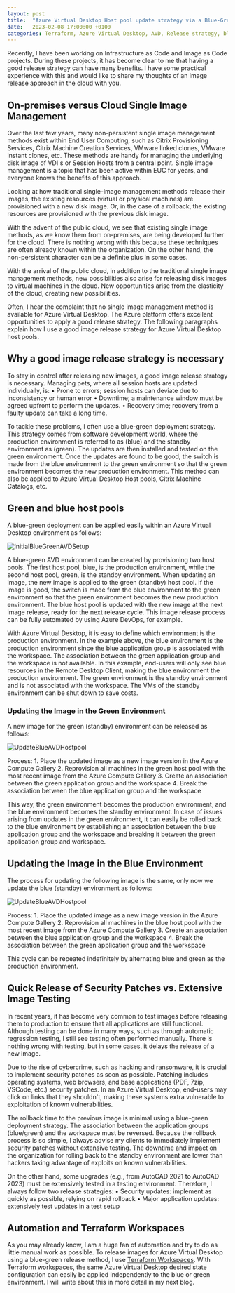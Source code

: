 ```yaml
---
layout: post
title:  "Azure Virtual Desktop Host pool update strategy via a Blue-Green deployment."
date:   2023-02-08 17:00:00 +0100
categories: Terraform, Azure Virtual Desktop, AVD, Release strategy, blue, green, blue-green
---
```

Recently, I have been working on Infrastructure as Code and Image as Code projects. During these projects, it has become clear to me that having a good release strategy can have many benefits. I have some practical experience with this and would like to share my thoughts of an image release approach in the cloud with you. 

## On-premises versus Cloud Single Image Management
Over the last few years, many non-persistent single image management methods exist within End User Computing, such as Citrix Provisioning Services, Citrix Machine Creation Services, VMware linked clones, VMware instant clones, etc. These methods are handy for managing the underlying disk image of VDI's or Session Hosts from a central point. Single image management is a topic that has been active within EUC for years, and everyone knows the benefits of this approach.

Looking at how traditional single-image management methods release their images, the existing resources (virtual or physical machines) are provisioned with a new disk image. Or, in the case of a rollback, the existing resources are provisioned with the previous disk image.

With the advent of the public cloud, we see that existing single image methods, as we know them from on-premises, are being developed further for the cloud. There is nothing wrong with this because these techniques are often already known within the organization. On the other hand, the non-persistent character can be a definite plus in some cases.

With the arrival of the public cloud, in addition to the traditional single image management methods, new possibilities also arise for releasing disk images to virtual machines in the cloud. New opportunities arise from the elasticity of the cloud, creating new possibilities.

Often, I hear the complaint that no single image management method is available for Azure Virtual Desktop. The Azure platform offers excellent opportunities to apply a good release strategy. The following paragraphs explain how I use a good image release strategy for Azure Virtual Desktop host pools.

## Why a good image release strategy is necessary
To stay in control after releasing new images, a good image release strategy is necessary. Managing pets, where all session hosts are updated individually, is:
• Prone to errors; session hosts can deviate due to inconsistency or human error
• Downtime; a maintenance window must be agreed upfront to perform the updates.
• Recovery time; recovery from a faulty update can take a long time.

To tackle these problems, I often use a blue-green deployment strategy. This strategy comes from software development world, where the production environment is referred to as (blue) and the standby environment as (green). The updates are then installed and tested on the green environment. Once the updates are found to be good, the switch is made from the blue environment to the green environment so that the green environment becomes the new production environment. This method can also be applied to Azure Virtual Desktop Host pools, Citrix Machine Catalogs, etc.

## Green and blue host pools
A blue-green deployment can be applied easily within an Azure Virtual Desktop environment as follows:

![InitialBlueGreenAVDSetup]({{site.baseuirl}}/assets/img/Posts/2023-02-08-bluegreenstrategy/01-InitialBlueGreenAVDSetup.jpg)

A blue-green AVD environment can be created by provisioning two host pools. The first host pool, blue, is the production environment, while the second host pool, green, is the standby environment. When updating an image, the new image is applied to the green (standby) host pool. If the image is good, the switch is made from the blue environment to the green environment so that the green environment becomes the new production environment. The blue host pool is updated with the new image at the next image release, ready for the next release cycle. This image release process can be fully automated by using Azure DevOps, for example.

With Azure Virtual Desktop, it is easy to define which environment is the production environment. In the example above, the blue environment is the production environment since the blue application group is associated with the workspace. The association between the green application group and the workspace is not available. In this example, end-users will only see blue resources in the Remote Desktop Client, making the blue environment the production environment. The green environment is the standby environment and is not associated with the workspace. The VMs of the standby environment can be shut down to save costs.

### Updating the Image in the Green Environment
A new image for the green (standby) environment can be released as follows:

![UpdateBlueAVDHostpool]({{site.baseuirl}}/assets/img/Posts/2023-02-08-bluegreenstrategy/02-UpdateBlueAVDHostpool.jpg)

Process:
    1. Place the updated image as a new image version in the Azure Compute Gallery
    2. Reprovision all machines in the green host pool with the most recent image from the Azure Compute Gallery
    3. Create an association between the green application group and the workspace
    4. Break the association between the blue application group and the workspace

This way, the green environment becomes the production environment, and the blue environment becomes the standby environment. In case of issues arising from updates in the green environment, it can easily be rolled back to the blue environment by establishing an association between the blue application group and the workspace and breaking it between the green application group and workspace.

## Updating the Image in the Blue Environment
The process for updating the following image is the same, only now we update the blue (standby) environment as follows:

![UpdateBlueAVDHostpool]({{site.baseuirl}}/assets/img/Posts/2023-02-08-bluegreenstrategy/02-UpdateBlueAVDHostpool.jpg)

Process:
    1. Place the updated image as a new image version in the Azure Compute Gallery
    2. Reprovision all machines in the blue host pool with the most recent image from the Azure Compute Gallery
    3. Create an association between the blue application group and the workspace
    4. Break the association between the green application group and the workspace

This cycle can be repeated indefinitely by alternating blue and green as the production environment.

## Quick Release of Security Patches vs. Extensive Image Testing
In recent years, it has become very common to test images before releasing them to production to ensure that all applications are still functional. Although testing can be done in many ways, such as through automatic regression testing, I still see testing often performed manually. There is nothing wrong with testing, but in some cases, it delays the release of a new image.

Due to the rise of cybercrime, such as hacking and ransomware, it is crucial to implement security patches as soon as possible. Patching includes operating systems, web browsers, and base applications (PDF, 7zip, VSCode, etc.) security patches. In an Azure Virtual Desktop, end-users may click on links that they shouldn't, making these systems extra vulnerable to exploitation of known vulnerabilities.

The rollback time to the previous image is minimal using a blue-green deployment strategy. The association between the application groups (blue/green) and the workspace must be reversed. Because the rollback process is so simple, I always advise my clients to immediately implement security patches without extensive testing. The downtime and impact on the organization for rolling back to the standby environment are lower than hackers taking advantage of exploits on known vulnerabilities.

On the other hand, some upgrades (e.g., from AutoCAD 2021 to AutoCAD 2023) must be extensively tested in a testing environment. Therefore, I always follow two release strategies:
• Security updates: implement as quickly as possible, relying on rapid rollback
• Major application updates: extensively test updates in a test setup

## Automation and Terraform Workspaces
As you may already know, I am a huge fan of automation and try to do as little manual work as possible. To release images for Azure Virtual Desktop using a blue-green release method, I use [Terraform Workspaces](https://developer.hashicorp.com/terraform/cli/workspaces). With Terraform workspaces, the same Azure Virtual Desktop desired state configuration can easily be applied independently to the blue or green environment. I will write about this in more detail in my next blog.

